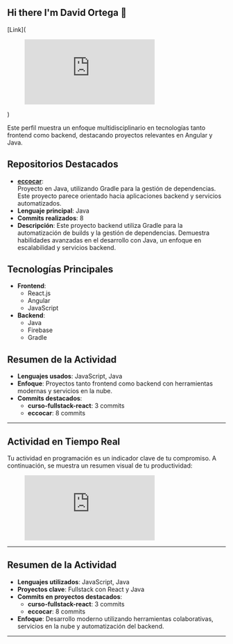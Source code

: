 ## Hi there I'm David Ortega 👋

[Link](<figure><embed src="https://wakatime.com/share/@48ac417d-5fe9-4504-a1da-6da161bd1152/20e9becf-c3ad-4dbc-a00e-e4416af32a9c.svg"></embed></figure>)

Este perfil muestra un enfoque multidisciplinario en tecnologías tanto frontend como backend, destacando proyectos relevantes en Angular y Java.

## Repositorios Destacados

- **[eccocar](https://github.com/david-ortegac/eccocar)**:  
  Proyecto en Java, utilizando Gradle para la gestión de dependencias. Este proyecto parece orientado hacia aplicaciones backend y servicios automatizados.
- **Lenguaje principal**: Java  
- **Commits realizados**: 8  
- **Descripción**: Este proyecto backend utiliza Gradle para la automatización de builds y la gestión de dependencias. Demuestra habilidades avanzadas en el desarrollo con Java, un enfoque en escalabilidad y servicios backend.

## Tecnologías Principales
- **Frontend**:  
  - React.js
  - Angular
  - JavaScript  
- **Backend**:  
  - Java  
  - Firebase  
  - Gradle  

## Resumen de la Actividad  
- **Lenguajes usados**: JavaScript, Java  
- **Enfoque**: Proyectos tanto frontend como backend con herramientas modernas y servicios en la nube.  
- **Commits destacados**:  
  - **curso-fullstack-react**: 3 commits  
  - **eccocar**: 8 commits  

---

## Actividad en Tiempo Real  
Tu actividad en programación es un indicador clave de tu compromiso. A continuación, se muestra un resumen visual de tu productividad:

<figure>
  <embed src="https://wakatime.com/share/@48ac417d-5fe9-4504-a1da-6da161bd1152/20e9becf-c3ad-4dbc-a00e-e4416af32a9c.svg"></embed>
</figure>

---

## Resumen de la Actividad  
- **Lenguajes utilizados**: JavaScript, Java  
- **Proyectos clave**: Fullstack con React y Java  
- **Commits en proyectos destacados**:  
  - **curso-fullstack-react**: 3 commits  
  - **eccocar**: 8 commits  
- **Enfoque**: Desarrollo moderno utilizando herramientas colaborativas, servicios en la nube y automatización del backend.

---

<!--
**david-ortegac/david-ortegac** is a ✨ _special_ ✨ repository because its `README.md` (this file) appears on your GitHub profile.

Here are some ideas to get you started:

- 🔭 I’m currently working on ...
- 🌱 I’m currently learning ...
- 👯 I’m looking to collaborate on ...
- 🤔 I’m looking for help with ...
- 💬 Ask me about ...
- 📫 How to reach me: ...
- 😄 Pronouns: ...
- ⚡ Fun fact: ...
-->
